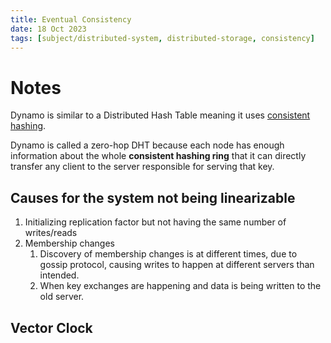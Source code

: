 ```yaml
---
title: Eventual Consistency
date: 18 Oct 2023
tags: [subject/distributed-system, distributed-storage, consistency]
---
```


# Notes

Dynamo is similar to a Distributed Hash Table meaning it uses [consistent hashing](https://www.youtube.com/watch?v=zaRkONvyGr8&pp=ygUSY29uc2lzdGVudCBoYXNoaW5n).

Dynamo is called a zero-hop DHT because each node has enough information about the whole **consistent hashing ring** that it can directly transfer any client to the server responsible for serving that key.

## Causes for the system not being linearizable

1. Initializing replication factor but not having the same number of writes/reads
2. Membership changes
    1. Discovery of membership changes is at different times, due to gossip protocol, causing writes to happen at different servers than intended.
    2. When key exchanges are happening and data is being written to the old server.

## Vector Clock

